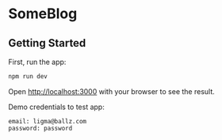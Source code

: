 # SomeBlog

## Getting Started

First, run the app:

```bash
npm run dev
```

Open [http://localhost:3000](http://localhost:3000) with your browser to see the result.

Demo credentials to test app:
```
email: ligma@ballz.com
password: password
```